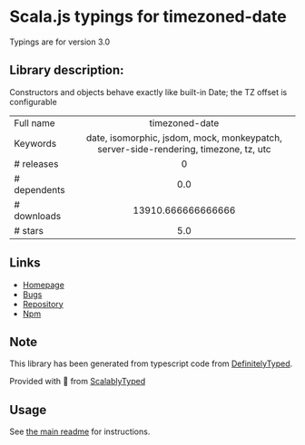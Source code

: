 
# Scala.js typings for timezoned-date

Typings are for version 3.0

## Library description:
Constructors and objects behave exactly like built-in Date; the TZ offset is configurable

|                    |                 |
| ------------------ | :-------------: |
| Full name          | timezoned-date |
| Keywords           | date, isomorphic, jsdom, mock, monkeypatch, server-side-rendering, timezone, tz, utc |
| # releases         | 0 |
| # dependents       | 0.0 |
| # downloads        | 13910.666666666666 |
| # stars            | 5.0 |

## Links
- [Homepage](https://github.com/thorn0/timezoned-date#readme)
- [Bugs](https://github.com/thorn0/timezoned-date/issues)
- [Repository](https://github.com/thorn0/timezoned-date)
- [Npm](https://www.npmjs.com/package/timezoned-date)
    


## Note
This library has been generated from typescript code from [DefinitelyTyped](https://definitelytyped.org).

Provided with :purple_heart: from [ScalablyTyped](https://github.com/oyvindberg/ScalablyTyped)

## Usage
See [the main readme](../../readme.md) for instructions.


